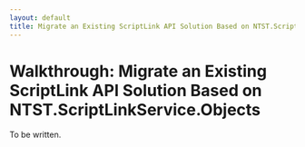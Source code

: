 ```yaml
---
layout: default
title: Migrate an Existing ScriptLink API Solution Based on NTST.ScriptLinkService.Objects
---
```


# Walkthrough: Migrate an Existing ScriptLink API Solution Based on NTST.ScriptLinkService.Objects

To be written.